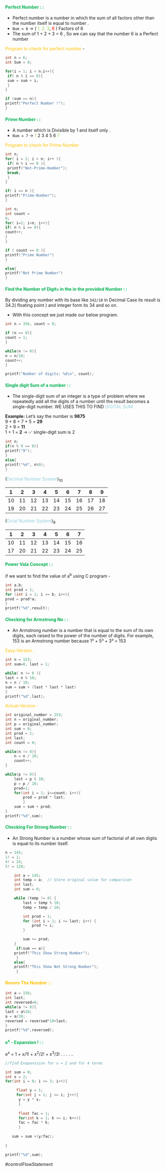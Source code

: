 #### <font color="#00b050">Perfect Number : : </font>
- Perfect number is a number in which the sum of all factors other than the number itself is equal to number .
- `Num = 6` -> ( <font color="#92d050">1, 2, 3</font>, <font color="#ff0000">6</font> ) Factors of 6
- The sum of 1 + 2 + 3 = 6 , So we can say that the number 6 is a Perfect number

<font color="#ffc000">Program to check for perfect number</font> -
```C
int n = 6;
int Sum = 0;

for(i = 1; i < n;i++){
 if( n % i == 0){
 sum = sum + i;
 }
}

if (sum == n){
printf("Perfect Number !");
}
```

#### <font color="#00b050">Prime Number : :</font>
- A number which is Divisible by 1 and itself only .
- `Num = 7` -> <font color="#92d050">1</font> 2 3 4 5 6 <font color="#92d050">7</font>

<font color="#ffc000">Program to check for Prime Number</font>
```C
int n;
for( i = 2; i < n; i++ ){
 if( n % i == 0 ){
 printf("Not-Prime-Number");
 break;
 }
}

if( i == n ){
printf("Prime-Number");
}
```

```C
int n;
int count = 
0;
for( i=2; i<n; i++){
if( n % i == 0){
count++;
}
}

if ( count == 0 ){
printf("Prime Number")
}

else{
printf("Not Prime Number")
}

```

#### <font color="#00b050">Find the Number of Digit`s` in the in the provided  Number : :</font>

By dividing any number with its base like `342/10` in Decimal Case its result is 34.2( floating point ) and integer form its 34 and so on.
- With this concept we just made our below program.
```C
int n = 356, count = 0;

if (n == 0){
count = 1;
}

while(n != 0){
n = n/10;
count++;
}

printf("Number of digits: %d\n", count);
```

#### <font color="#00b050">Single digit Sum of a number : :</font>
- The single-digit sum of an integer is a type of problem where we repeatedly add all the digits of a number until the result becomes a single-digit number. WE USES THIS TO FIND <font color="#92cddc">DIGITAL SUM</font>

**Example:** Let’s say the number is **9875**  
9 + 8 + 7 + 5 = **29**  
2 + 9 = **11**  
1 + 1 = **2** → ✅ single-digit sum is 2

```C
int n;
if(n % 9 == 0){
printf("9");
}
else{
printf("%d", n%9);
}
```

(<font color="#92cddc">Decimal Number System</font>)<sub>10</sub>

| 1   | 2   | 3   | 4   | 5   | 6   | 7   | 8   | 9   |
| --- | --- | --- | --- | --- | --- | --- | --- | --- |
| 10  | 11  | 12  | 13  | 14  | 15  | 16  | 17  | 18  |
| 19  | 20  | 21  | 22  | 23  | 24  | 25  | 26  | 27  |

(<font color="#92cddc">Octal Number System</font>)<sub>8</sub>

| 1   | 2   | 3   | 4   | 5   | 6   | 7   |
| --- | --- | --- | --- | --- | --- | --- |
| 10  | 11  | 12  | 13  | 14  | 15  | 16  |
| 17  | 20  | 21  | 22  | 23  | 24  | 25  |
#### <font color="#00b050">Power Vala Concept : :</font>
if we want to find the value of a<sup>b</sup> using C program -

```C
int a,b;
int prod = 1;
for (int i = 1; i <= b; i++){
prod = prod*a; 
}
printf("%d",result);
```
#### <font color="#00b050">Checking for Armstrong No : :</font>
- An Armstrong number is a number that is equal to the sum of its own digits, each raised to the power of the number of digits. For example, 153 is an Armstrong number because 1³ + 5³ + 3³ = 153

<font color="#ffc000">Easy-Version :</font>
```C
int n = 153;
int sum=0, last = 1;

while( n != 0 ){
last = n % 10;
n = n / 10;
sum = sum + (last * last * last)
}
printf("%d",last);

```

<font color="#ffc000">Actual-Version :</font>
```C
int original_number = 153;
int n = original_number;
int p = original_number;
int sum = 0;
int prod = 1;
int last;
int count = 0;

while(n != 0){
    n = n / 10;
    count++;
}

while(p != 0){
    last = p % 10;
    p = p / 10;
    prod=1;
    for(int i = 1; i<=count; i++){ 
        prod = prod * last;
        }
    sum = sum + prod;
}
printf("%d",sum);
```

#### <font color="#00b050">Checking For Strong Number : :</font>
- An Strong Number is a number whose sum of factorial of all own digits is equal to its number itself. 
```C
n = 145;
1! = 1;
4! = 24;
5! = 120;
```

```C
    int a = 145;
    int temp = a;  // Store original value for comparison
    int last;
    int sum = 0;

    while (temp != 0) {
        last = temp % 10;
        temp = temp / 10;

        int prod = 1;
        for (int i = 1; i <= last; i++) {
            prod *= i;
        }

        sum += prod;
    }
     if(sum == a){
    printf("This Show Strong Number");
     }
    else{
    printf("This Show Not Strong Number");
     }
```

#### <font color="#ffc000">Revers The Number : :</font>
```C
int a = 156;
int last;
int reversed=0;
while(a != 0){
last = a%10;
a = a/10;
reversed = reversed*10+last;
}
printf("%d",reversed);
```

#### <font color="#00b050">e<sup>x</sup> - Expansion ! : :</font>
e<sup>x</sup> = 1 +  x/1!  +  x<sup>2</sup>/2!  +  x<sup>3</sup>/3! . . . . ..  

```C
//find Exapanssion for x = 2 and for 4 terms

int sum = 0;
int x = 2;
for(int i = 0; i <= 3; i++){

     float y = 1;
     for(int j = 1; j <= i; j++){
      y = y * x;   
      }
      
      float fac = 1;
      for(int k = 1; k <= i; k++){
      fac = fac * k;     
      }
      
   sum = sum +(y/fac);
   
}

printf("%d",sum);
```



#controlFlowStatement